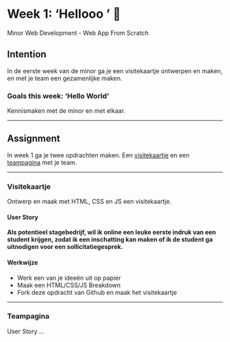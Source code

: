 # Week 1: ‘Hellooo ’ 🤸

Minor Web Development - Web App From Scratch

## Intention

In de eerste week van de minor ga je een visitekaartje ontwerpen en maken, en met je team een gezamenlijke maken. 

### Goals this week: ‘Hello World’ 

Kennismaken met de minor en met elkaar.

---  

## Assignment

In week 1 ga je twee opdrachten maken. Een [visitekaartje](#visitekaartje) en een [teampagina](#teampagina) met je team. 


----

### Visitekaartje

Ontwerp en maak met HTML, CSS en JS een visitekaartje.


#### User Story

**Als potentieel stagebedrijf,
wil ik online een leuke eerste indruk van een student krijgen,
zodat ik een inschatting kan maken of ik de student ga uitnodigen voor een sollicitatiegesprek.**


#### Werkwijze

- Werk een van je ideeën uit op papier
- Maak een HTML/CSS/JS Breakdown 
- Fork deze opdracht van Github en maak het visitekaartje



---

### Teampagina

User Story ...







